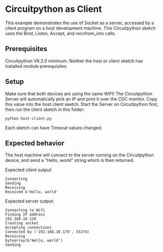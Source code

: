 # Circuitpython as Client

This example demonstrates the use of Socket as a server, accessed by a client program on a host development machine. This Circuitpython sketch uses the Bind, Listen, Accept, and recvfrom_into calls.

## Prerequisites

Circuitpython V6.2.0 minimum. Neither the host or client sketch has installed module prerequisites.

## Setup

Make sure that both devices are using the same WIFI! The Circuitpython Server will automatically pick an IP and print it over the CDC monitor. Copy this value into the host client sketch. Start the Server on Circuitpython first, then run the client sketch in this folder:

```
python host-client.py
```

Each sketch can have Timeout values changed.

## Expected behavior

The host machine will connect to the server running on the Circuitpython device, and send a "Hello, world" string which is then returned.

Expected client output:

```
Connecting
Sending
Receiving
Received b'Hello, world'
```

Expected server output:
```
Connecting to Wifi
Finding IP address
192.168.10.128
Creating socket
Accepting connections
Connected by ('192.168.10.179', 33274)
Receiving
bytearray(b'Hello, world')
Sending
```

